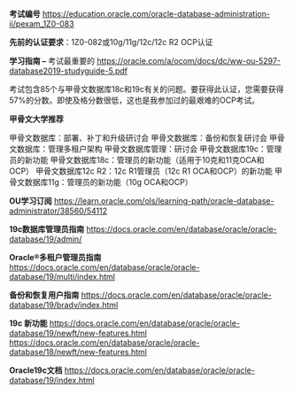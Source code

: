 **考试编号**
https://education.oracle.com/oracle-database-administration-ii/pexam_1Z0-083

**先前的认证要求**：1Z0-082或10g/11g/12c/12c R2 OCP认证

**学习指南 –** 考试最重要的
https://oracle.com/a/ocom/docs/dc/ww-ou-5297-database2019-studyguide-5.pdf

考试包含85个与甲骨文数据库18c和19c有关的问题。要获得此认证，您需要获得57%的分数。即使及格分数很低，这也是我参加过的最艰难的OCP考试。

**甲骨文大学推荐**

甲骨文数据库：部署、补丁和升级研讨会
甲骨文数据库：备份和恢复研讨会
甲骨文数据库：管理多租户架构
甲骨文数据库管理：研讨会
甲骨文数据库19c：管理员的新功能
甲骨文数据库18c：管理员的新功能（适用于10克和11克OCA和OCP）
甲骨文数据库12c R2：12c R1管理员（12c R1 OCA和OCP）的新功能
甲骨文数据库11g：管理员的新功能（10g OCA和OCP）

**OU学习订阅**
https://learn.oracle.com/ols/learning-path/oracle-database-administrator/38560/54112

**19c数据库管理员指南**
https://docs.oracle.com/en/database/oracle/oracle-database/19/admin/

**Oracle®多租户管理员指南**
https://docs.oracle.com/en/database/oracle/oracle-database/19/multi/index.html

**备份和恢复用户指南**
https://docs.oracle.com/en/database/oracle/oracle-database/19/bradv/index.html

**19c 新功能**
https://docs.oracle.com/en/database/oracle/oracle-database/19/newft/new-features.html
https://docs.oracle.com/en/database/oracle/oracle-database/18/newft/new-features.html

**Oracle19c文档**
https://docs.oracle.com/en/database/oracle/oracle-database/19/index.html